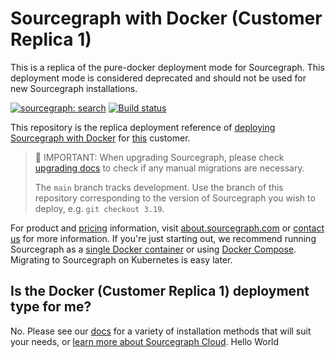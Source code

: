 # Sourcegraph with Docker (Customer Replica 1)

This is a replica of the pure-docker deployment mode for Sourcegraph. This deployment mode is considered deprecated and should not
be used for new Sourcegraph installations.

[![sourcegraph: search](https://img.shields.io/badge/sourcegraph-search-brightgreen.svg)](https://sourcegraph.com/github.com/sourcegraph/deploy-sourcegraph-docker) [![Build status](https://badge.buildkite.com/e60f9ffcafd68882d3db6fe5e33567e3a111d391a554d50d82.svg)](https://buildkite.com/sourcegraph/deploy-sourcegraph-docker)

This repository is the replica deployment reference of [deploying Sourcegraph with Docker](https://docs.sourcegraph.com/admin/install/docker-compose) for [this](https://github.com/sourcegraph/accounts/issues/565) customer.

> 🚨 IMPORTANT: When upgrading Sourcegraph, please check [upgrading docs](https://docs.sourcegraph.com/admin/updates/docker_compose) to check if any manual migrations are necessary.
>
> The `main` branch tracks development. Use the branch of this repository corresponding to the
> version of Sourcegraph you wish to deploy, e.g. `git checkout 3.19`.

For product and [pricing](https://about.sourcegraph.com/pricing/) information, visit
[about.sourcegraph.com](https://about.sourcegraph.com) or [contact
us](https://about.sourcegraph.com/contact/sales) for more information. If you're just starting out,
we recommend running Sourcegraph as a [single Docker
container](https://docs.sourcegraph.com/#quickstart-guide) or using [Docker
Compose](https://docs.sourcegraph.com/admin/install/docker-compose). Migrating to Sourcegraph on
Kubernetes is easy later.

## Is the Docker (Customer Replica 1) deployment type for me?

No. Please see our [docs](https://docs.sourcegraph.com/admin/deploy) for a variety of installation methods that will suit your needs, or [learn more about Sourcegraph Cloud](https://about.sourcegraph.com/).
Hello World
